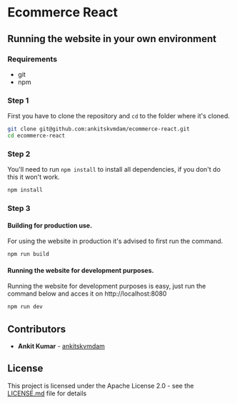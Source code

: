 # Ecommerce React

## Running the website in your own environment

### Requirements
- git
- npm

### Step 1

First you have to clone the repository and `cd` to the folder where it's cloned.
```bash
git clone git@github.com:ankitskvmdam/ecommerce-react.git
cd ecommerce-react
```

### Step 2

You'll need to run `npm install` to install all dependencies, if you don't do this it won't work.
```bash
npm install
```

### Step 3

#### Building for production use.
For using the website in production it's advised to first run the command.
```bash
npm run build
```

#### Running the website for development purposes.
Running the website for development purposes is easy, just run the command below and acces it on http://localhost:8080
```bash
npm run dev
```

## Contributors
* **Ankit Kumar** - [ankitskvmdam](https://github.com/ankitskvmdam)

## License

This project is licensed under the Apache License 2.0 - see the [LICENSE.md](LICENSE.md) file for details
